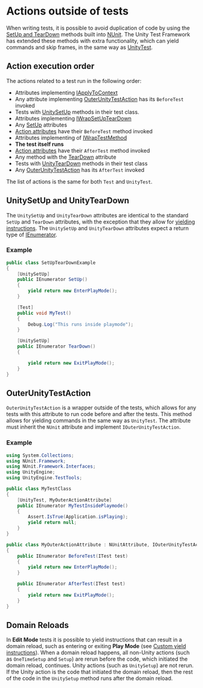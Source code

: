# Actions outside of tests

When writing tests, it is possible to avoid duplication of code by using the [SetUp and TearDown](https://github.com/nunit/docs/wiki/SetUp-and-TearDown) methods built into [NUnit](http://www.nunit.org/). The Unity Test Framework has extended these methods with extra functionality, which can yield commands and skip frames, in the same way as [UnityTest](./reference-attribute-unitytest.md).

## Action execution order

The actions related to a test run in the following order:

* Attributes implementing [IApplyToContext](https://github.com/nunit/docs/wiki/IApplyToContext-Interface) 
* Any attribute implementing [OuterUnityTestAction](#outerunitytestaction) has its `BeforeTest` invoked
* Tests with [UnitySetUp](#unitysetup-and-unityteardown) methods in their test class.
* Attributes implementing [IWrapSetUpTearDown](https://github.com/nunit/docs/wiki/ICommandWrapper-Interface) 
* Any [SetUp](https://github.com/nunit/docs/wiki/SetUp-and-TearDown) attributes 
* [Action attributes](https://nunit.org/docs/2.6/actionAttributes.html) have their `BeforeTest` method invoked 
* Attributes implementing of [IWrapTestMethod](https://github.com/nunit/docs/wiki/ICommandWrapper-Interface)  
* **The test itself runs**
* [Action attributes](https://nunit.org/docs/2.6/actionAttributes.html) have their `AfterTest` method invoked
* Any method with the [TearDown](https://github.com/nunit/docs/wiki/SetUp-and-TearDown) attribute
* Tests with [UnityTearDown](#unitysetup-and-unityteardown) methods in their test class
* Any [OuterUnityTestAction](#outerunitytestaction) has its `AfterTest` invoked

The list of actions is the same for both `Test` and `UnityTest`.

## UnitySetUp and UnityTearDown

The `UnitySetUp` and `UnityTearDown` attributes are identical to the standard `SetUp` and `TearDown` attributes, with the exception that they allow for [yielding instructions](reference-custom-yield-instructions.md). The `UnitySetUp` and `UnityTearDown` attributes expect a return type of [IEnumerator](https://docs.microsoft.com/en-us/dotnet/api/system.collections.ienumerator?view=netframework-4.8). 

### Example

```c#
public class SetUpTearDownExample
{
    [UnitySetUp]
    public IEnumerator SetUp()
    {
        yield return new EnterPlayMode();
    }

    [Test]
    public void MyTest()
    {
        Debug.Log("This runs inside playmode");
    }

    [UnitySetUp]
    public IEnumerator TearDown()
    {

        yield return new ExitPlayMode();
    }
}
```



## OuterUnityTestAction

`OuterUnityTestAction` is a wrapper outside of the tests, which allows for any tests with this attribute to run code before and after the tests. This method allows for yielding commands in the same way as `UnityTest`. The attribute must inherit the `NUnit` attribute and implement `IOuterUnityTestAction`. 

### Example

```c#
using System.Collections;
using NUnit.Framework;
using NUnit.Framework.Interfaces;
using UnityEngine;
using UnityEngine.TestTools;

public class MyTestClass
{
    [UnityTest, MyOuterActionAttribute]
    public IEnumerator MyTestInsidePlaymode()
    {
        Assert.IsTrue(Application.isPlaying);
        yield return null;
    }
}

public class MyOuterActionAttribute : NUnitAttribute, IOuterUnityTestAction
{
    public IEnumerator BeforeTest(ITest test)
    {
        yield return new EnterPlayMode();
    }

    public IEnumerator AfterTest(ITest test)
    {
        yield return new ExitPlayMode();
    }
}

```



## Domain Reloads

In **Edit Mode** tests it is possible to yield instructions that can result in a domain reload, such as entering or exiting **Play Mode** (see [Custom yield instructions](./reference-custom-yield-instructions.md)). When a domain reload happens, all non-Unity actions (such as `OneTimeSetup` and `Setup`) are rerun before the code, which initiated the domain reload, continues. Unity actions (such as `UnitySetup`) are not rerun. If the Unity action is the code that initiated the domain reload, then the rest of the code in the `UnitySetup` method runs after the domain reload. 